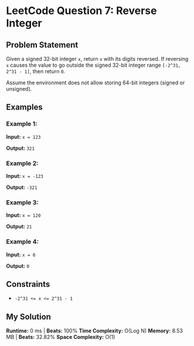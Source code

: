 # LeetCode Question 7: Reverse Integer

## Problem Statement
Given a signed 32-bit integer `x`, return `x` with its digits reversed. If reversing `x` causes the value to go outside the signed 32-bit integer range `[-2^31, 2^31 - 1]`, then return `0`.

Assume the environment does not allow storing 64-bit integers (signed or unsigned).

## Examples

### Example 1:
**Input:** `x = 123`

**Output:** `321`

### Example 2:
**Input:** `x = -123`

**Output:** `-321`

### Example 3:
**Input:** `x = 120`

**Output:** `21`

### Example 4:
**Input:** `x = 0`

**Output:** `0`

## Constraints
- `-2^31 <= x <= 2^31 - 1`

## My Solution
**Runtime:** 0 ms | **Beats:** 100%
**Time Complexity:** O(Log N)
**Memory:** 8.53 MB | **Beats:** 32.82%
**Space Complexity:** O(1)
